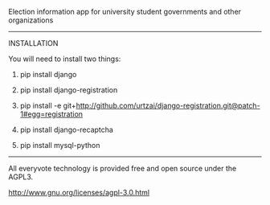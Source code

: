 Election information app for university student governments and other organizations

---

INSTALLATION

You will need to install two things:

1) pip install django

2) pip install django-registration

3) pip install -e git+http://github.com/urtzai/django-registration.git@patch-1#egg=registration

4) pip install django-recaptcha

5) pip install mysql-python

---

All everyvote technology is provided free and open source under the AGPL3.

http://www.gnu.org/licenses/agpl-3.0.html
